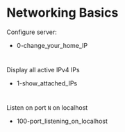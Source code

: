 # Networking Basics

Configure server:
* 0-change_your_home_IP
#
Display all active IPv4 IPs
* 1-show_attached_IPs
#
Listen on port `N` on localhost
* 100-port_listening_on_localhost
